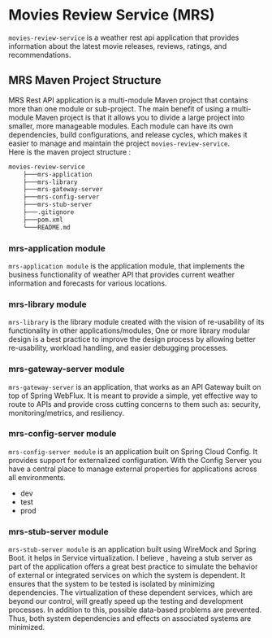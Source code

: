 # Movies Review Service (MRS)
`movies-review-service` is a weather rest api application that provides information about the latest movie releases, reviews, ratings, and recommendations.

## MRS Maven Project Structure
MRS Rest API application is a multi-module Maven project that contains more than one module or sub-project. The main benefit of using a multi-module Maven project is that it allows you to divide a large project into smaller, more manageable modules. Each module can have its own dependencies, build configurations, and release cycles, which makes it easier to manage and maintain the project `movies-review-service`.  <br>Here is the maven project structure : 
```bash
movies-review-service
    ├───mrs-application
    ├───mrs-library
    ├───mrs-gateway-server
    ├───mrs-config-server
    ├───mrs-stub-server
    ├───.gitignore
    ├───pom.xml
    └───README.md
```
### mrs-application module
`mrs-application module` is the application module, that implements the business functionality of weather API that provides current weather information and forecasts for various locations.
### mrs-library module
`mrs-library` is the library module created with the vision of re-usability of its functionality in other applications/modules, One or more library modular design is a best practice to improve the design process by allowing better re-usability, workload handling, and easier debugging processes.
### mrs-gateway-server module
`mrs-gateway-server` is an application, that works as an API Gateway built on top of Spring WebFlux. It is meant to provide a simple, yet effective way to route to APIs and provide cross cutting concerns to them such as: security, monitoring/metrics, and resiliency.
### mrs-config-server module
`mrs-config-server module` is an application built on Spring Cloud Config. It provides support for externalized configuration. With the Config Server you have a central place to manage external properties for applications across all environments.
* dev
* test
* prod
### mrs-stub-server module
`mrs-stub-server module` is an application built using WireMock and Spring Boot. it helps in Service virtualization. I believe , haveing a stub server as part of the application offers a great best practice to simulate the behavior of external or integrated services on which the system is dependent. It ensures that the system to be tested is isolated by minimizing dependencies. The virtualization of these dependent services, which are beyond our control, will greatly speed up the testing and development processes. In addition to this, possible data-based problems are prevented. Thus, both system dependencies and effects on associated systems are minimized.

